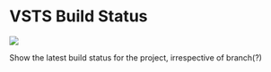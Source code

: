 # VSTS Build Status
[<img src="https://powershellframeworkcollective.visualstudio.com/_apis/public/build/definitions/1baf57f2-8c61-491b-a297-d3055966e938/2/badge"/>](https://powershellframeworkcollective.visualstudio.com/PSFramework/_build/index?definitionId=2)

Show the latest build status for the project, irrespective of branch(?)